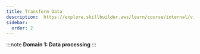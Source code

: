 ```yaml
---
title: Transform Data
description:  https://explore.skillbuilder.aws/learn/course/internal/view/elearning/19564/aws-ml-engineer-associate-12-transform-data
sidebar:
  order: 2
---
```

:::note
**Domain 1: Data processing**
:::